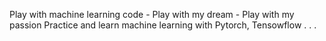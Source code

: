 Play with machine learning code - Play with my dream - Play with my passion
Practice and learn machine learning with Pytorch, Tensowflow . . .
